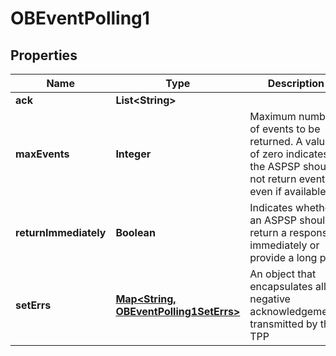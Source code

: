 
# OBEventPolling1

## Properties
Name | Type | Description | Notes
------------ | ------------- | ------------- | -------------
**ack** | **List&lt;String&gt;** |  |  [optional]
**maxEvents** | **Integer** | Maximum number of events to be returned. A value of zero indicates the ASPSP should not return events even if available |  [optional]
**returnImmediately** | **Boolean** | Indicates whether an ASPSP should return a response immediately or provide a long poll |  [optional]
**setErrs** | [**Map&lt;String, OBEventPolling1SetErrs&gt;**](OBEventPolling1SetErrs.md) | An object that encapsulates all negative acknowledgements transmitted by the TPP |  [optional]



